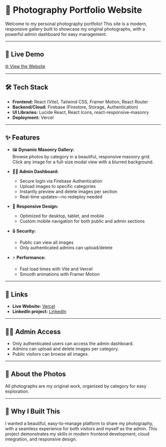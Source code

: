 # 📸 Photography Portfolio Website

Welcome to my personal photography portfolio! This site is a modern, responsive gallery built to showcase my original photographs, with a powerful admin dashboard for easy management.

---

## 🚀 Live Demo

[🌐 View the Website](https://photography-website-vite.vercel.app/)

---

## 🛠️ Tech Stack

- **Frontend:** React (Vite), Tailwind CSS, Framer Motion, React Router
- **Backend/Cloud:** Firebase (Firestore, Storage, Authentication)
- **UI Libraries:** Lucide React, React Icons, react-responsive-masonry
- **Deployment:** Vercel

---

## ✨ Features

- 🖼️ **Dynamic Masonry Gallery:**  
  Browse photos by category in a beautiful, responsive masonry grid. Click any image for a full-size modal view with a blurred background.

- 🧑‍💻 **Admin Dashboard:**  
  - Secure login via Firebase Authentication  
  - Upload images to specific categories  
  - Instantly preview and delete images per section  
  - Real-time updates—no redeploy needed

- 📱 **Responsive Design:**  
  - Optimized for desktop, tablet, and mobile  
  - Custom mobile navigation for both public and admin sections

- 🔒 **Security:**  
  - Public can view all images  
  - Only authenticated admins can upload/delete

- ⚡ **Performance:**  
  - Fast load times with Vite and Vercel  
  - Smooth animations with Framer Motion


---

## 🔗 Links

- **Live Website:** [Vercel](https://photography-website-vite.vercel.app/)
- **LinkedIn project:** [LinkedIn](https://www.linkedin.com/in/pasinduchandrasiri/details/projects/)

---

## 🧑‍💻 Admin Access

- Only authenticated users can access the admin dashboard.
- Admins can upload and delete images per category.
- Public visitors can browse all images.

---

## 📸 About the Photos

All photographs are my original work, organized by category for easy exploration.

---

## 🌟 Why I Built This

I wanted a beautiful, easy-to-manage platform to share my photography, with a seamless experience for both visitors and myself as the admin. This project demonstrates my skills in modern frontend development, cloud integration, and responsive design.
